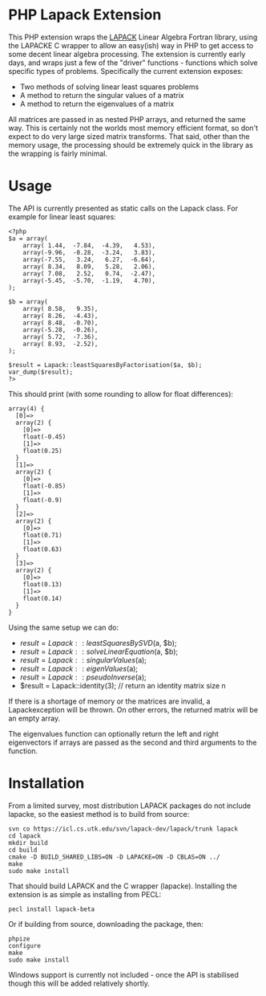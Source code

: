 PHP Lapack Extension
=================================

This PHP extension wraps the [LAPACK](http://www.netlib.org/lapack/) Linear Algebra Fortran library, using the LAPACKE C wrapper to allow an easy(ish) way in PHP to get access to some decent linear algebra processing. The extension is currently early days, and wraps just a few of the "driver" functions - functions which solve specific types of problems. Specifically the current extension exposes: 

* Two methods of solving linear least squares problems
* A method to return the singular values of a matrix
* A method to return the eigenvalues of a matrix

All matrices are passed in as nested PHP arrays, and returned the same way. This is certainly not the worlds most memory efficient format, so don't expect to do very large sized matrix transforms. That said, other than the memory usage, the processing should be extremely quick in the library as the wrapping is fairly minimal. 

Usage
=================================

The API is currently presented as static calls on the Lapack class. For example for linear least squares: 

    <?php
    $a = array(
        array( 1.44,  -7.84,  -4.39,   4.53),
        array(-9.96,  -0.28,  -3.24,   3.83),
        array(-7.55,   3.24,   6.27,  -6.64),
        array( 8.34,   8.09,   5.28,   2.06),
        array( 7.08,   2.52,   0.74,  -2.47),
        array(-5.45,  -5.70,  -1.19,   4.70),
    );
    
    $b = array(
        array( 8.58,   9.35),
        array( 8.26,  -4.43),
        array( 8.48,  -0.70),
        array(-5.28,  -0.26),
        array( 5.72,  -7.36),
        array( 8.93,  -2.52),           
    );
    
    $result = Lapack::leastSquaresByFactorisation($a, $b);
    var_dump($result);
    ?>
    
This should print (with some rounding to allow for float differences):

    array(4) {
      [0]=>
      array(2) {
        [0]=>
        float(-0.45)
        [1]=>
        float(0.25)
      }
      [1]=>
      array(2) {
        [0]=>
        float(-0.85)
        [1]=>
        float(-0.9)
      }
      [2]=>
      array(2) {
        [0]=>
        float(0.71)
        [1]=>
        float(0.63)
      }
      [3]=>
      array(2) {
        [0]=>
        float(0.13)
        [1]=>
        float(0.14)
      }
    }

Using the same setup we can do: 

* $result = Lapack::leastSquaresBySVD($a, $b);
* $result = Lapack::solveLinearEquation($a, $b);
* $result = Lapack::singularValues($a); 
* $result = Lapack::eigenValues($a);
* $result = Lapack::pseudoInverse($a);
* $result = Lapack::identity(3); // return an identity matrix size n

If there is a shortage of memory or the matrices are invalid, a Lapackexception will be thrown. 
On other errors, the returned matrix will be an empty array.

The eigenvalues function can optionally return the left and right eigenvectors if arrays are passed as the second and third arguments to the function.

Installation
=================================

From a limited survey, most distribution LAPACK packages do not include lapacke, so the easiest method is to build from source: 

    svn co https://icl.cs.utk.edu/svn/lapack-dev/lapack/trunk lapack
    cd lapack
    mkdir build
    cd build
    cmake -D BUILD_SHARED_LIBS=ON -D LAPACKE=ON -D CBLAS=ON ../
    make 
    sudo make install
    
That should build LAPACK and the C wrapper (lapacke). Installing the extension is as simple as installing from PECL:

    pecl install lapack-beta

Or if building from source, downloading the package, then: 

    phpize
    configure
    make 
    sudo make install

Windows support is currently not included - once the API is stabilised though this will be added relatively shortly.


